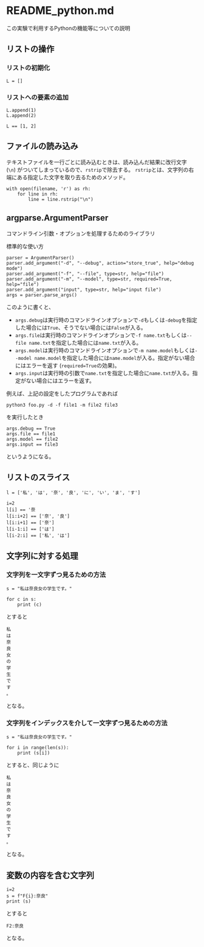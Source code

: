 # README_python.md
この実験で利用するPythonの機能等についての説明

## リストの操作
### リストの初期化
```
L = []
```

### リストへの要素の追加
```
L.append(1)
L.append(2)

L == [1, 2]
```

## ファイルの読み込み
テキストファイルを一行ごとに読み込むときは、読み込んだ結果に改行文字 (`\n`) がついてしまっているので、`rstrip`で除去する。
`rstrip`とは、文字列の右端にある指定した文字を取り去るためのメソッド。
```
with open(filename, 'r') as rh:
    for line in rh:
        line = line.rstrip("\n")
```

## argparse.ArgumentParser
コマンドライン引数・オプションを処理するためのライブラリ

標準的な使い方
```
parser = ArgumentParser()
parser.add_argument("-d", "--debug", action="store_true", help="debug mode")
parser.add_argument("-f", "--file", type=str, help="file")
parser.add_argument("-m", "--model", type=str, required=True, help="file")
parser.add_argument("input", type=str, help="input file")
args = parser.parse_args()
```
このように書くと、
- `args.debug`は実行時のコマンドラインオプションで`-d`もしくは`-debug`を指定した場合には`True`、そうでない場合には`False`が入る。
- `args.file`は実行時のコマンドラインオプションで`-f name.txt`もしくは`--file name.txt`を指定した場合には`name.txt`が入る。
- `args.model`は実行時のコマンドラインオプションで`-m name.model`もしくは`--model name.model`を指定した場合には`name.model`が入る。指定がない場合にはエラーを返す (`required=True`の効果)。
- `args.input`は実行時の引数で`name.txt`を指定した場合に`name.txt`が入る。指定がない場合にはエラーを返す。

例えば、上記の設定をしたプログラムであれば
```
python3 foo.py -d -f file1 -m file2 file3
```
を実行したとき
```
args.debug == True
args.file == file1
args.model == file2
args.input == file3
```
というようになる。

## リストのスライス
```
l = ['私', 'は', '奈', '良', 'に', 'い', 'ま', 'す']

i=2
l[i] == '奈
l[i:i+2] == ['奈', '良']
l[i:i+1] == ['奈']
l[i-1:i] == ['は']
l[i-2:i] == ['私', 'は']
```

## 文字列に対する処理
### 文字列を一文字ずつ見るための方法
```
s = "私は奈良女の学生です。"

for c in s:
    print (c)
```
とすると
```
私
は
奈
良
女
の
学
生
で
す
。
```
となる。

### 文字列をインデックスを介して一文字ずつ見るための方法
```
s = "私は奈良女の学生です。"

for i in range(len(s)):
    print (s[i])
```
とすると、同じように
```
私
は
奈
良
女
の
学
生
で
す
。
```
となる。

## 変数の内容を含む文字列
```
i=2
s = f"F{i}:奈良"
print (s)
```
とすると
```
F2:奈良
```
となる。
